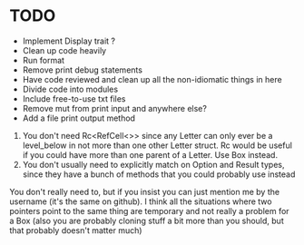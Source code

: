# TODO
- Implement Display trait ?
- Clean up code heavily
- Run format
- Remove print debug statements
- Have code reviewed and clean up all the non-idiomatic things in here
- Divide code into modules
- Include free-to-use txt files
- Remove mut from print input and anywhere else?
- Add a file print output method

1) You don't need Rc<RefCell<>> since any Letter can only ever be a level_below
   in not more than one other Letter struct. Rc would be useful if you could
   have more than one parent of a Letter.  Use Box instead.
2) You don't usually need to explicitly match on Option and Result types, since
   they have a bunch of methods that you could probably use instead

You don't really need to, but if you insist you can just mention me by the
username (it's the same on github).  I think all the situations where two
pointers point to the same thing are temporary and not really a problem for a
Box (also you are probably cloning stuff a bit more than you should, but that
probably doesn't matter much)
